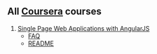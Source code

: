 ## All [Coursera](https://www.coursera.org) courses

1. [Single Page Web Applications with AngularJS](fullstack-course5)
    - [FAQ](fullstack-course5/FAQ.md)
    - [README](fullstack-course5/README.md)
